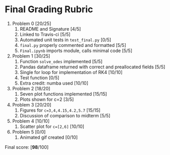 # Final Grading Rubric

1. Problem 0 [20/25]
    1. README and Signature [4/5]
    1. Linked to Travis-ci [5/5]
    1. Automated unit tests in `test_final.py` [0/5]
    1. `final.py` properly commented and formatted [5/5]
    1. `Final.ipynb` imports module, calls minimal code [5/5]
1. Problem 1 [30/25]
    1. Function `solve_odes` implemented [5/5]
    1. Pandas dataframe returned with correct and preallocated fields [5/5]
    1. Single for loop for implementation of RK4 [10/10]
    1. Test function [0/5]
    1. Extra credit: numba used [10/10]
1. Problem 2 [18/20]
    1. Seven plot functions implemented [15/15]
    1. Plots shown for c=2 [3/5]
1. Problem 3 [20/20]
    1. Figures for `c=3,4,4.15,4.2,5.7` [15/15]
    1. Discussion of comparison to midterm [5/5]
1. Problem 4 [10/10]
    1. Scatter plot for `c=[2,6]` [10/10]
1. Problem 5 [0/0]
    1. Animated gif created [0/10]

Final score: [**98**/100]
